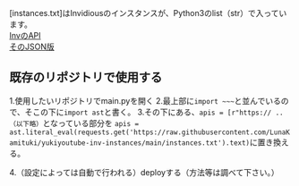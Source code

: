 [instances.txt]はInvidiousのインスタンスが、Python3のlist（str）で入っています。<br>
<a href="https://api.invidious.io">InvのAPI</a><br>
<a href="https://api.invidious.io/instances.json?pretty=1&sort_by=type,users">そのJSON版</a>

## 既存のリポジトリで使用する
  1.使用したいリポジトリでmain.pyを開く
  2.最上部に```import ~~~```と並んでいるので、そこの下に```import ast```と書く。
  3.その下にある、```apis = [r"https:// ..（以下略）```となっている部分を
  ```apis = ast.literal_eval(requests.get('https://raw.githubusercontent.com/LunaKamituki/yukiyoutube-inv-instances/main/instances.txt').text)```に置き換える。
  
  4.（設定によっては自動で行われる）deployする（方法等は調べて下さい。）
